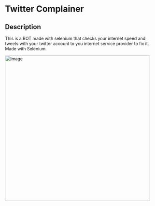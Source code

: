 # Twitter Complainer

## Description
This is a BOT made with selenium that checks your internet speed and tweets with your twitter account to you internet service provider to fix it.
Made with Selenium.

<img width="480" alt="image" src="https://user-images.githubusercontent.com/82762146/188490044-b1f5aad1-b555-496c-8c31-d5f54cd693fc.png">
